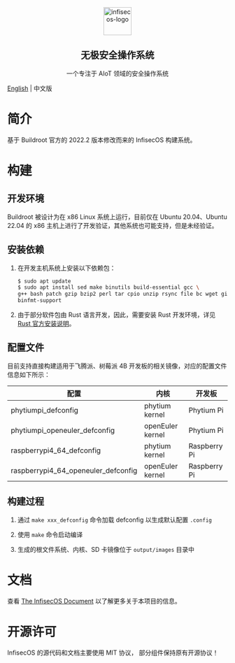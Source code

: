 <div align="center">

<img src="https://qclic.github.io/images/site/logo.svg" alt="infisecos-logo" width="64">

</div>

<h2 align="center">无极安全操作系统</h1>

<p align="center">一个专注于 AIoT 领域的安全操作系统</p>

<!-- <div align="center">

[![GitHub stars](https://img.shields.io/github/stars/qclic/InfisecOS?logo=github)](https://github.com/qclic/InfisecOS/stargazers)
[![GitHub forks](https://img.shields.io/github/forks/qclic/InfisecOS?logo=github)](https://github.com/qclic/InfisecOS/network)
[![license](https://img.shields.io/github/license/qclic/InfisecOS)](https://github.com/ZCShou/GoGoGo/blob/master/LICENSE)

</div> -->

[English](README.md) | 中文版

# 简介

基于 Buildroot 官方的 2022.2 版本修改而来的 InfisecOS 构建系统。

# 构建

## 开发环境

Buildroot 被设计为在 x86 Linux 系统上运行，目前仅在 Ubuntu 20.04、Ubuntu 22.04 的 x86 主机上进行了开发验证，其他系统也可能支持，但是未经验证。

## 安装依赖

1. 在开发主机系统上安装以下依赖包：

    ```bash
    $ sudo apt update
    $ sudo apt install sed make binutils build-essential gcc \
    g++ bash patch gzip bzip2 perl tar cpio unzip rsync file bc wget git \
    binfmt-support
    ```

2. 由于部分软件包由 Rust 语言开发，因此，需要安装 Rust 开发环境，详见 [Rust 官方安装说明](https://www.rust-lang.org/learn/get-started)。

## 配置文件

目前支持直接构建适用于飞腾派、树莓派 4B 开发板的相关镜像，对应的配置文件信息如下所示：

|配置|内核|开发板|
|----|----|----|
|phytiumpi_defconfig| phytium kernel|Phytium Pi|
|phytiumpi_openeuler_defconfig| openEuler kernel|Phytium Pi|
|raspberrypi4_64_defconfig| phytium kernel|Raspberry Pi|
|raspberrypi4_64_openeuler_defconfig| openEuler kernel|Raspberry Pi|

## 构建过程

1. 通过 `make xxx_defconfig` 命令加载 defconfig 以生成默认配置 `.config`

2. 使用 `make` 命令启动编译

3. 生成的根文件系统、内核、SD 卡镜像位于 `output/images` 目录中

# 文档

查看 [The InfisecOS Document](https://qclic.github.io/) 以了解更多关于本项目的信息。

# 开源许可

InfisecOS 的源代码和文档主要使用 MIT 协议， 部分组件保持原有开源协议！

